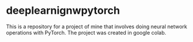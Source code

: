 # deeplearnignwpytorch
This is a repository for a project of mine that involves doing neural network operations with PyTorch.
The project was created in google colab.
